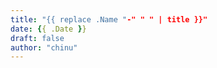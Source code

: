 ```yaml
---
title: "{{ replace .Name "-" " " | title }}"
date: {{ .Date }}
draft: false
author: "chinu"
---
```



